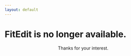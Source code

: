```yaml
---
layout: default
---
```


<main>
<h1>FitEdit is no longer available.</h1>

<p style="text-align: center;">
Thanks for your interest.
</p>

</main>
